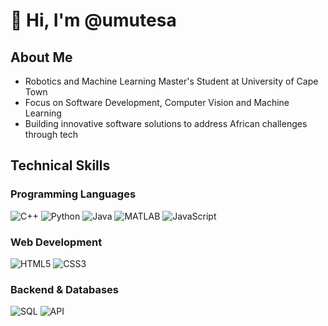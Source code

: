 # 👋 Hi, I'm @umutesa

## About Me
- Robotics and Machine Learning Master's Student at University of Cape Town
- Focus on Software Development, Computer Vision and Machine Learning
- Building innovative software solutions to address African challenges through tech

## Technical Skills

### Programming Languages
![C++](https://img.shields.io/badge/-C++-00599C?style=flat-square&logo=c%2B%2B&logoColor=white)
![Python](https://img.shields.io/badge/-Python-3776AB?style=flat-square&logo=python&logoColor=white)
![Java](https://img.shields.io/badge/-Java-007396?style=flat-square&logo=java&logoColor=white)
![MATLAB](https://img.shields.io/badge/-MATLAB-0076A8?style=flat-square&logo=mathworks&logoColor=white)
![JavaScript](https://img.shields.io/badge/-JavaScript-F7DF1E?style=flat-square&logo=javascript&logoColor=black)

### Web Development
![HTML5](https://img.shields.io/badge/-HTML5-E34F26?style=flat-square&logo=html5&logoColor=white)
![CSS3](https://img.shields.io/badge/-CSS3-1572B6?style=flat-square&logo=css3&logoColor=white)

### Backend & Databases
![SQL](https://img.shields.io/badge/-SQL-4479A1?style=flat-square&logo=mysql&logoColor=white)
![API](https://img.shields.io/badge/-API-00ADD8?style=flat-square&logo=fastapi&logoColor=white)


